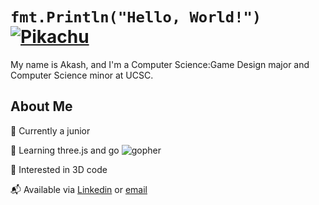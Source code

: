 # ```fmt.Println("Hello, World!")``` [![Pikachu](https://img.pokemondb.net/sprites/black-white/anim/normal/pikachu.gif)](https://pokemondb.net/pokedex/pikachu)
My name is Akash, and I'm a Computer Science:Game Design major and Computer Science minor at UCSC.
## About Me            

🏫 Currently a junior

🔭 Learning three.js and go ![gopher](https://raw.githubusercontent.com/egonelbre/gophers/master/animation/2bit-sprite/run.gif)

🌱 Interested in 3D code

📬 Available via [Linkedin](https://www.linkedin.com/in/abasu924/) or [email](mailto:abasu924@gmail.com) 
